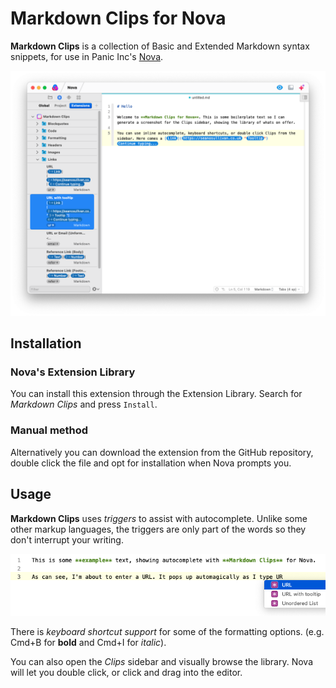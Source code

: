 # Markdown Clips for Nova

**Markdown Clips** is a collection of Basic and Extended Markdown syntax snippets, for use in Panic Inc's [Nova](https://nova.app).

![Markdown Clips for Nova](https://raw.githubusercontent.com/seanosullivanuk/nova-markdownclips/main/screenshot-clipssidebar.png "Screenshot of Nova and Markdown Clips")

## Installation

### Nova's Extension Library
You can install this extension through the Extension Library. Search for *Markdown Clips* and press `Install`.

### Manual method
Alternatively you can download the extension from the GitHub repository, double click the file and opt for installation when Nova prompts you.

## Usage

**Markdown Clips** uses *triggers* to assist with autocomplete. Unlike some other markup languages, the triggers are only part of the words so they don't interrupt your writing. 

![Autocomplete for Nova](https://raw.githubusercontent.com/seanosullivanuk/nova-markdownclips/main/screenshot-autocomplete.png "Autocomplete example for Markdown Clips in Nova")

There is *keyboard shortcut support* for some of the formatting options. (e.g. Cmd+B for **bold** and Cmd+I for *italic*).

You can also open the *Clips* sidebar and visually browse the library. Nova will let you double click, or click and drag into the editor.
